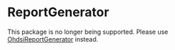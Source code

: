 ReportGenerator
===============

This package is no longer being supported. Please use [OhdsiReportGenerator](https://github.com/OHDSI/ohdsireportgenerator) instead. 
